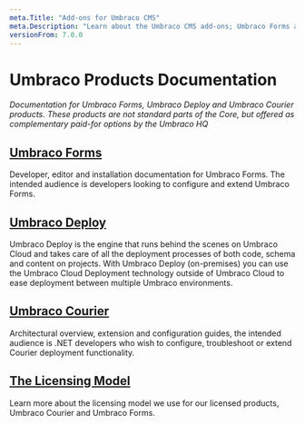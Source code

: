 ```yaml
---
meta.Title: "Add-ons for Umbraco CMS"
meta.Description: "Learn about the Umbraco CMS add-ons; Umbraco Forms and Umbraco Courier. How to install them, what they do and how to extend functionality."
versionFrom: 7.0.0
---
```

# Umbraco Products Documentation

_Documentation for Umbraco Forms, Umbraco Deploy and Umbraco Courier products. These products are not standard parts of the Core, but
offered as complementary paid-for options by the Umbraco HQ_

## [Umbraco Forms](UmbracoForms/index.md)

Developer, editor and installation documentation for Umbraco Forms. The intended audience is developers looking to configure and extend
Umbraco Forms.

## [Umbraco Deploy](Umbraco-Deploy/index.md)

Umbraco Deploy is the engine that runs behind the scenes on Umbraco Cloud and takes care of all the deployment processes of both code, schema and content on projects.
With Umbraco Deploy (on-premises) you can use the Umbraco Cloud Deployment technology outside of Umbraco Cloud to ease deployment between multiple Umbraco environments.

## [Umbraco Courier](UmbracoCourier/index.md)

Architectural overview, extension and configuration guides, the intended audience is .NET developers who wish to configure, troubleshoot or extend Courier deployment functionality.

## [The Licensing Model](The-Licensing-model)

Learn more about the licensing model we use for our licensed products, Umbraco Courier and Umbraco Forms.
